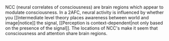 ---
---

NCC (neural correlates of consciousness) are brain regions which appear to modulate consciousness. In a 2AFC, neural activity is influenced by whether you [[Intermediate level theory places awareness between world and image|notice]] the signal, [[Perception is context-dependent|not only based on the presence of the signal]]. The locations of NCC's make it seem that consciousness and attention share brain regions.